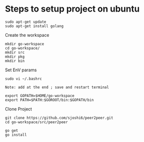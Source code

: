 # Steps to setup project on ubuntu

```
sudo apt-get update
sudo apt-get install golang
```

Create the workspace
```
mkdir go-workspace
cd go-workspace/
mkdir src
mkdir pkg
mkdir bin
```

Set EnV params
```
sudo vi ~/.bashrc

Note: add at the end ; save and restart terminal

export GOPATH=$HOME/go-workspace
export PATH=$PATH:$GOROOT/bin:$GOPATH/bin
```

Clone Project
```
git clone https://github.com/sjoshi6/peer2peer.git
cd go-workspace/src/peer2peer

go get
go install
```
